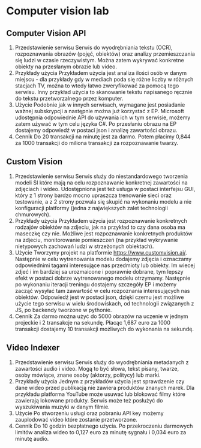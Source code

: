 # Computer vision lab
## Computer Vision API
1. Przedstawienie serwisu
Serwis do wyodrębniania tekstu (OCR), rozpoznawania obrazów (pojęć, obiektów) oraz analizy przemieszczania się ludzi w czasie rzeczywistym. Można zatem wykrywać konkretne obiekty na przesłanym obrazie lub video.
2. Przykłady użycia
Przykładem użycia jest analiza ilości osób w danym miejscu - dla przykłady gdy w mediach poda się różne liczby w różnych stacjach TV, można to wtedy łatwo zweryfikować za pomocą tego serwisu. Inny przykład użycia to skanowanie tekstu napisanego ręcznie do tekstu przetworzalnego przez komputer.
3. Użycie
Podobnie jak w innych serwisach, wymagane jest posiadanie ważnej subskrypcji a następnie można już korzystać z EP. Microsoft udostępnia odpowiednie API do używania ich w tym serwisie, możemy zatem używać w tym celu języka C#. Po przesłaniu obrazu na EP dostajemy odpowiedź w postaci json i analizę zawartości obrazu. 
4. Cennik
Do 20 transakcji na minutę jest za darmo. Potem płacimy 0,844 za 1000 transakcji do miliona transakcji za rozpoznawanie twarzy. 
## Custom Vision
1. Przedstawienie serwisu
Serwis służy do niestandardowego tworzenia modeli SI które mają na celu rozpoznawanie konkretnej zawartości na zdjęciach i wideo. Udostępniona jest też usługa w postaci interfejsu GUI, który z 1 strony bardzo mocno upraszcza trenowanie sieci oraz testowanie, a z 2 strony pozwala się skupić na wykonaniu modelu a nie konfiguracji platformy (jedna z największych zalet technologii chmurowych).
2. Przykłady użycia
Przykładem użycia jest rozpoznawanie konkretnych rodzajów obiektów na zdjeciu, jak na przykład to czy dana osoba ma maseczkę czy nie. Możliwe jest rozpoznawanie konkretnych produktów na zdjeciu, monitorowanie pomieszczeń (na przykład wykrywanie nietypowych zachowań ludzi w strzeżonych obiektach).
3. Użycie
Tworzymy projekt na platformie https://www.customvision.ai/. Następnie w celu wytrenowania modelu dodajemy zdjęcia i oznaczamy odpowiednimi tagami interesujące nas przedmioty lub obiekty. Im wiecej zdjeć i im bardziej sa urozmaicone i poprawnie dobrane, tym lepszy efekt w postaci dobrze wytrenowanego modelu otrzymamy. Następnie po wykonaniu iteracji treningu dostajemy szczegóły EP i możemy zacząć wysyłać tam zawartość w celu rozpoznania interesujących nas obiektów. Odpowiedź jest w postaci json, dzięki czemu jest możliwe użycie tego serwisu w wielu środowiskach, od technologii związanych z JS, po backendy tworzone w pythonie.
4. Cennik
Za darmo można użyć do 5000 obrazów na uczenie w jednym projeckie i 2 transakcje na sekundę. Płacąc 1,687 euro za 1000 transakcji dostajemy 10 transakcji możliwych do wykonania na sekundę.
## Video Indexer
1. Przedstawienie serwisu
Serwis służy do wyodrębniania metadanych z zawartości audio i video. Mogą to być słowa, tekst pisany, twarze, osoby mówiące, znane osoby (aktorzy, politycy) lub marki. 
2. Przykłady użycia
Jednym z przykładów użycia jest sprawdzenie czy dane wideo przed publikacją nie zawiera produktów znanych marek. Dla przykładu platforma YouTube może usuwać lub blokować filmy które zawierają lokowane produkty. Serwis może też posłużyć do wyszukiwania muzyki w danym filmie. 
3. Użycie
Po stworzeniu usługi oraz pobraniu API key możemy zauplodować video które zostanie przetworzone. 
4. Cennik
Do 10 godzin bezpłatnego użycia. Po przekroczeniu darmowych limitów analiza wideo to 0,127 euro za minutę sygnału i 0,034 euro za minutę audio.
